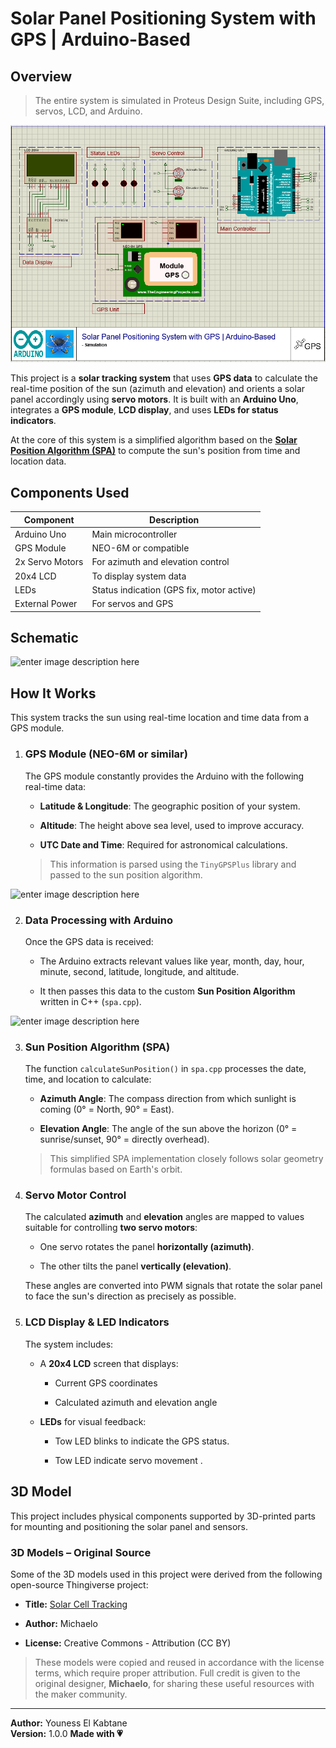 ﻿# Solar Panel Positioning System with GPS | Arduino-Based

## Overview
> The entire system is simulated in Proteus Design Suite, including GPS, servos, LCD, and Arduino.

![enter image description here](https://github.com/youness-el-kabtane/Solar-Panel-Positioning-System-with-GPS-Arduino-Based/blob/91e7d0451814cadda96cdbafb89b83d9f8f5630d/image/image1.png) 

This project is a **solar tracking system** that uses **GPS data** to calculate the real-time position of the sun (azimuth and elevation) and orients a solar panel accordingly using **servo motors**. It is built with an **Arduino Uno**, integrates a **GPS module**, **LCD display**, and uses **LEDs for status indicators**.

At the core of this system is a simplified algorithm based on the **[Solar Position Algorithm (SPA)](https://midcdmz.nrel.gov/spa/)** to compute the sun's position from time and location data.

## Components Used
| Component          | Description                               
|--------------------|------------------------------------------
| Arduino Uno        | Main microcontroller                      
| GPS Module         | NEO-6M or compatible                      
| 2x Servo Motors    | For azimuth and elevation control         
| 20x4 LCD           | To display system data                    
| LEDs               | Status indication (GPS fix, motor active) 
| External Power     | For servos and GPS                        

## Schematic 
![enter image description here](#) 

## How It Works
This system tracks the sun using real-time location and time data from a GPS module. 

1.  ### GPS Module (NEO-6M or similar)
    
    The GPS module constantly provides the Arduino with the following real-time data:
    
    -   **Latitude & Longitude**: The geographic position of your system.
        
    -   **Altitude**: The height above sea level, used to improve accuracy.
        
    -   **UTC Date and Time**: Required for astronomical calculations.
        
    
    > This information is parsed using the `TinyGPSPlus` library and passed to the sun position algorithm.

![enter image description here](#) 

2.  ### Data Processing with Arduino
    
    Once the GPS data is received:
    
    -   The Arduino extracts relevant values like year, month, day, hour, minute, second, latitude, longitude, and altitude.
        
    -   It then passes this data to the custom **Sun Position Algorithm** written in C++ (`spa.cpp`).

![enter image description here](#) 
        
3.  ### Sun Position Algorithm (SPA)
    
    The function `calculateSunPosition()` in `spa.cpp` processes the date, time, and location to calculate:
    
    -   **Azimuth Angle**: The compass direction from which sunlight is coming (0° = North, 90° = East).
        
    -   **Elevation Angle**: The angle of the sun above the horizon (0° = sunrise/sunset, 90° = directly overhead).
       
    > This simplified SPA implementation closely follows solar geometry formulas based on Earth's orbit.
    
4.  ### Servo Motor Control
    
    The calculated **azimuth** and **elevation** angles are mapped to values suitable for controlling **two servo motors**:
    
    -   One servo rotates the panel **horizontally (azimuth)**.
        
    -   The other tilts the panel **vertically (elevation)**.
        
    These angles are converted into PWM signals that rotate the solar panel to face the sun's direction as precisely as possible.
    
5.  ### LCD Display & LED Indicators
    
    The system includes:
    
    -   A **20x4 LCD** screen that displays:
        
        -   Current GPS coordinates
            
        -   Calculated azimuth and elevation angle
            
    -   **LEDs** for visual feedback:
        
        -   Tow LED blinks to indicate the GPS status.
            
        -   Tow LED indicate servo movement .

## 3D Model 

This project includes physical components supported by 3D-printed parts for mounting and positioning the solar panel and sensors.

### 3D Models – Original Source

Some of the 3D models used in this project were derived from the following open-source Thingiverse project:

-   **Title:** [Solar Cell Tracking](https://www.thingiverse.com/thing:2939509/files)
    
-   **Author:** Michaelo
    
-   **License:** Creative Commons - Attribution (CC BY)
    

> These models were copied and reused in accordance with the license terms, which require proper attribution. Full credit is given to the original designer, **Michaelo**, for sharing these useful resources with the maker community.

----
**Author:** Youness El Kabtane  
**Version:** 1.0.0
**Made with 💗**
